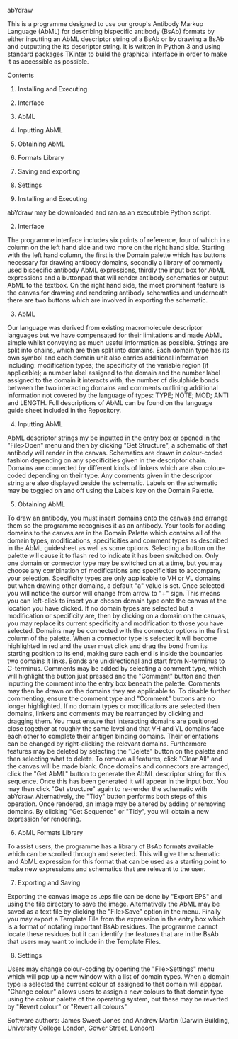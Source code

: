 abYdraw

This is a programme designed to use our group's Antibody Markup Language (AbML) for describing bispecific antibody (BsAb) formats by either inputting an AbML descriptor string of a BsAb or by drawing a BsAb and outputting the its descriptor string. It is written in Python 3 and using standard packages TKinter to build the graphical interface in order to make it as accessible as possible.

Contents
1. Installing and Executing
2. Interface
3. AbML
4. Inputting AbML
5. Obtaining AbML
6. Formats Library
7. Saving and exporting
8. Settings



1. Installing and Executing


abYdraw may be downloaded and ran as an executable Python script.


2. Interface


The programme interface includes six points of reference, four of which in a column on the left hand side and two more on the right hand side.
Starting with the left hand column, the first is the Domain palette which has buttons necessary for drawing antibody domains, secondly a library of commonly used bispecific antibody AbML expressions, thirdly the input box for AbML expressions and a buttonpad that will render antibody schematics or output AbML to the textbox.
On the right hand side, the most prominent feature is the canvas for drawing and rendering antibody schematics and underneath there are two buttons which are involved in exporting the schematic.

3. AbML


Our language was derived from existing macromolecule descriptor languages but we have compensated for their limitations and made AbML simple whilst conveying as much useful information as possible. Strings are split into chains, which are then split into domains. Each domain type has its own symbol and each domain unit also carries additional information including: modification types; the specificity of the variable region (if applicable); a number label assigned to the domain and the number label assigned to the domain it interacts with; the number of disulphide bonds between the two interacting domains and comments outlining additional information not covered by the language of types: TYPE; NOTE; MOD; ANTI and LENGTH. Full descriptions of AbML can be found on the language guide sheet included in the Repository.

4. Inputting AbML


AbML descriptor strings my be inputted in the entry box or opened in the "File>Open" menu and then by clicking "Get Structure", a schematic of that antibody will render in the canvas. Schematics are drawn in colour-coded fashion depending on any specificities given in the descriptor chain. Domains are connected by different kinds of linkers which are also colour-coded depending on their type. Any comments given in the descriptor string are also displayed beside the schematic. Labels on the schematic may be toggled on and off using the Labels key on the Domain Palette.

5. Obtaining AbML


To draw an antibody, you must insert domains onto the canvas and arrange them so the programme recognises it as an antibody. Your tools for adding domains to the canvas are in the Domain Palette which contains all of the domain types, modifications, specificities and comment types as described in the AbML guidesheet as well as some options. Selecting a button on the palette will cause it to flash red to indicate it has been switched on. Only one domain or connector type may be switched on at a time, but you may choose any combination of modifications and specificities to accompany your selection. Specificity types are only applicable to VH or VL domains but when drawing other domains, a default "a" value is set. Once selected you will notice the cursor will change from arrow to "+" sign. This means you can left-click to insert your chosen domain type onto the canvas at the location you have clicked. If no domain types are selected but a modification or specificity are, then by clicking on a domain on the canvas, you may replace its current specificity and modification to those you have selected.
Domains may be connected with the connector options in the first column of the palette. When a connector type is selected it will become highlighted in red and the user must click and drag the bond from its starting position to its end, making sure each end is inside the boundaries two domains it links. Bonds are unidirectional and start from N-terminus to C-terminus.
Comments may be added by selecting a comment type, which will highlight the button just pressed and the "Comment" button and then inputting the comment into the entry box beneath the palette. Comments may then be drawn on the domains they are applicable to. To disable further commenting, ensure the comment type and "Comment" buttons are no longer highlighted.
If no domain types or modifications are selected then domains, linkers and comments may be rearranged by clicking and dragging them. You must ensure that interacting domains are positioned close together at roughly the same level and that VH and VL domains face each other to complete their antigen binding domains. Their orientations can be changed by right-clicking the relevant domains. Furthermore features may be deleted by selecting the "Delete" button on the palette and then selecting what to delete. To remove all features, click "Clear All" and the canvas will be made blank.
Once domains and connectors are arranged, click the "Get AbML" button to generate the AbML descriptor string for this sequence. Once this has been generated it will appear in the input box. You may then click "Get structure" again to re-render the schematic with abYdraw. Alternatively, the "Tidy" button performs both steps of this operation. Once rendered, an image may be altered by adding or removing domains. By clicking "Get Sequence" or "Tidy", you will obtain a new expression for rendering.

6. AbML Formats Library


To assist users, the programme has a library of BsAb formats available which can be scrolled through and selected. This will give the schematic and AbML expression for this format that can be used as a starting point to make new expressions and schematics that are relevant to the user.

7. Exporting and Saving


Exporting the canvas image as .eps file can be done by "Export EPS" and using the file directory to save the image. Alternatively the AbML may be saved as a text file by clicking the "File>Save" option in the menu.
Finally you may export a Template File from the expression in the entry box which is a format of notating important BsAb residues. The programme cannot locate these residues but it can identify the features that are in the BsAb that users may want to include in the Template Files.

8. Settings


Users may change colour-coding by opening the "File>Settings" menu which will pop up a new window with a list of domain types. When a domain type is selected the current colour of assigned to that domain will appear. "Change colour" allows users to assign a new colours to that domain type using the colour palette of the operating system, but these may be reverted by "Revert colour" or "Revert all colours"


Software authors: James Sweet-Jones and Andrew Martin (Darwin Building, University College London, Gower Street, London)
